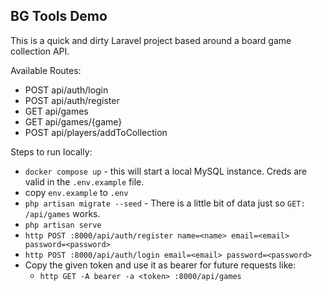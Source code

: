 ## BG Tools Demo

This is a quick and dirty Laravel project based around a board game collection API.

Available Routes:

- POST            api/auth/login
- POST            api/auth/register
- GET             api/games
- GET             api/games/{game} 
- POST            api/players/addToCollection


Steps to run locally:

- `docker compose up` - this will start a local MySQL instance. Creds are valid in the `.env.example` file.
- copy `env.example` to `.env`
- `php artisan migrate --seed` - There is a little bit of data just so `GET: /api/games` works.
- `php artisan serve`
- `http POST :8000/api/auth/register name=<name> email=<email> password=<password> `
- `http POST :8000/api/auth/login email=<email> password=<password>`
- Copy the given token and use it as bearer for future requests like:
  - `http GET -A bearer -a <token> :8000/api/games`

